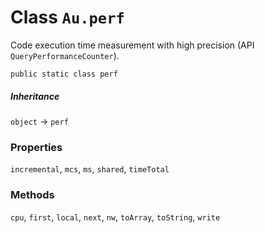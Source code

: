 # Class `Au.perf`

Code execution time measurement with high precision (API `QueryPerformanceCounter`).

```
public static class perf
```

##### Inheritance

`object` → `perf`

### Properties

`incremental`, `mcs`, `ms`, `shared`, `timeTotal`

### Methods

`cpu`, `first`, `local`, `next`, `nw`, `toArray`, `toString`, `write`